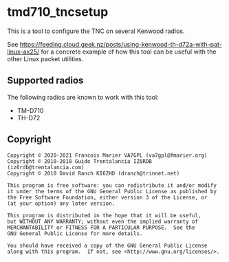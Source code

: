 # tmd710_tncsetup

This is a tool to configure the TNC on several Kenwood radios.

See <https://feeding.cloud.geek.nz/posts/using-kenwood-th-d72a-with-pat-linux-ax25/>
for a concrete example of how this tool can be useful with the other Linux
packet utilities.

## Supported radios

The following radios are known to work with this tool:

- TM-D710
- TH-D72

## Copyright

```
Copyright © 2020-2021 Francois Marier VA7GPL (va7gpl@fmarier.org)
Copyright © 2010-2018 Guido Trentalancia IZ6RDB (iz6rdb@trentalancia.com)
Copyright © 2010 David Ranch KI6ZHD (dranch@trinnet.net)

This program is free software: you can redistribute it and/or modify
it under the terms of the GNU General Public License as published by
the Free Software Foundation, either version 3 of the License, or
(at your option) any later version.

This program is distributed in the hope that it will be useful,
but WITHOUT ANY WARRANTY; without even the implied warranty of
MERCHANTABILITY or FITNESS FOR A PARTICULAR PURPOSE.  See the
GNU General Public License for more details.

You should have received a copy of the GNU General Public License
along with this program.  If not, see <http://www.gnu.org/licenses/>.
```
